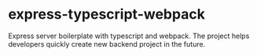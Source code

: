 # express-typescript-webpack
Express server boilerplate with typescript and webpack. The project helps developers quickly create new backend project in the future.
